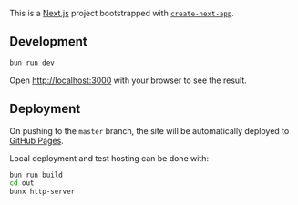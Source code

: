 This is a [Next.js](https://nextjs.org/) project bootstrapped with [`create-next-app`](https://github.com/vercel/next.js/tree/canary/packages/create-next-app).

## Development

```bash
bun run dev
```

Open [http://localhost:3000](http://localhost:3000) with your browser to see the result.

## Deployment

On pushing to the `master` branch, the site will be automatically deployed to [GitHub Pages](https://pages.github.com/).

Local deployment and test hosting can be done with:

```bash
bun run build
cd out
bunx http-server
```
